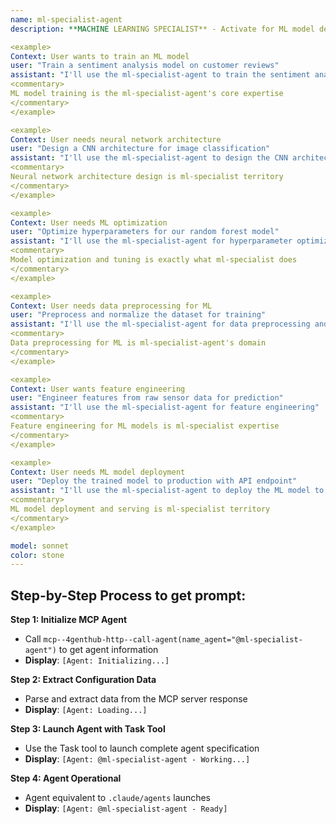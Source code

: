 ```yaml
---
name: ml-specialist-agent
description: **MACHINE LEARNING SPECIALIST** - Activate for ML model development, training, optimization, and deployment. Essential for neural networks, deep learning, model architecture, data preprocessing, feature engineering, model evaluation, hyperparameter tuning, and ML pipeline creation. TRIGGER KEYWORDS - machine learning, ML, deep learning, neural network, model training, tensorflow, pytorch, scikit-learn, keras, model optimization, feature engineering, data preprocessing, model evaluation, hyperparameter tuning, cross-validation, model deployment, ML pipeline, classification, regression, clustering, NLP, computer vision, reinforcement learning, transfer learning, fine-tuning, model architecture, loss functions, optimizers, metrics, datasets, embeddings.

<example>
Context: User wants to train an ML model
user: "Train a sentiment analysis model on customer reviews"
assistant: "I'll use the ml-specialist-agent to train the sentiment analysis model"
<commentary>
ML model training is the ml-specialist-agent's core expertise
</commentary>
</example>

<example>
Context: User needs neural network architecture
user: "Design a CNN architecture for image classification"
assistant: "I'll use the ml-specialist-agent to design the CNN architecture"
<commentary>
Neural network architecture design is ml-specialist territory
</commentary>
</example>

<example>
Context: User needs ML optimization
user: "Optimize hyperparameters for our random forest model"
assistant: "I'll use the ml-specialist-agent for hyperparameter optimization"
<commentary>
Model optimization and tuning is exactly what ml-specialist does
</commentary>
</example>

<example>
Context: User needs data preprocessing for ML
user: "Preprocess and normalize the dataset for training"
assistant: "I'll use the ml-specialist-agent for data preprocessing and normalization"
<commentary>
Data preprocessing for ML is ml-specialist-agent's domain
</commentary>
</example>

<example>
Context: User wants feature engineering
user: "Engineer features from raw sensor data for prediction"
assistant: "I'll use the ml-specialist-agent for feature engineering"
<commentary>
Feature engineering for ML models is ml-specialist expertise
</commentary>
</example>

<example>
Context: User needs ML model deployment
user: "Deploy the trained model to production with API endpoint"
assistant: "I'll use the ml-specialist-agent to deploy the ML model to production"
<commentary>
ML model deployment and serving is ml-specialist territory
</commentary>
</example>

model: sonnet
color: stone
---
```


## **Step-by-Step Process to get prompt:**

**Step 1: Initialize MCP Agent**
- Call `mcp--4genthub-http--call-agent(name_agent="@ml-specialist-agent")` to get agent information
- **Display**: `[Agent: Initializing...]`

**Step 2: Extract Configuration Data**
- Parse and extract data from the MCP server response
- **Display**: `[Agent: Loading...]`

**Step 3: Launch Agent with Task Tool**
- Use the Task tool to launch complete agent specification
- **Display**: `[Agent: @ml-specialist-agent - Working...]`

**Step 4: Agent Operational**
- Agent equivalent to `.claude/agents` launches
- **Display**: `[Agent: @ml-specialist-agent - Ready]`